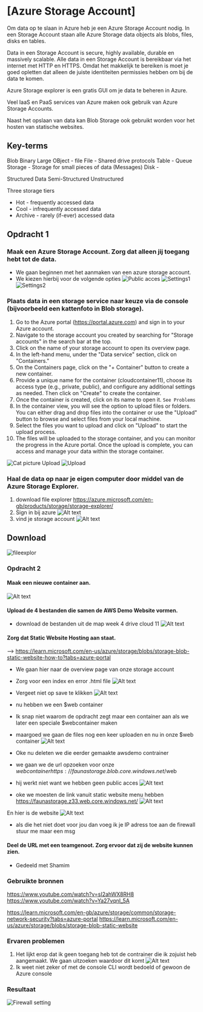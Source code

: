 # [Azure Storage Account]
Om data op te slaan in Azure heb je een Azure Storage Account nodig. In een Storage Account staan alle Azure Storage data objects als blobs, files, disks en tables.

Data in een Storage Account is secure, highly available, durable en massively scalable. Alle data in een Storage Account is bereikbaar via het internet met HTTP en HTTPS. Omdat het makkelijk te bereiken is moet je goed opletten dat alleen de juiste identiteiten permissies hebben om bij de data te komen.

Azure Storage explorer is een gratis GUI om je data te beheren in Azure.

Veel IaaS en PaaS services van Azure maken ook gebruik van Azure Storage Accounts.

Naast het opslaan van data kan Blob Storage ook gebruikt worden voor het hosten van statische websites.

## Key-terms
Blob Binary Large OBject - file
File - Shared drive protocols
Table - 
Queue Storage - Storage for small pieces of data (Messages)
Disk - 

Structured Data
Semi-Structured
Unstructured

Three storage tiers
- Hot - frequently accessed data
- Cool - infrequently accessed data
- Archive - rarely (if-ever) accessed data

## Opdracht 1
### Maak een Azure Storage Account. Zorg dat alleen jij toegang hebt tot de data.
- We gaan beginnen met het aanmaken van een azure storage account.
- We kiezen hierbij voor de volgende opties
![Public acces](<../00_includes/AZ-02/Public Acces.png>)
![Settings1](../00_includes/AZ-02/Settings1.png)
![Settings2](../00_includes/AZ-02/Settings2.png)

### Plaats data in een storage service naar keuze via de console (bijvoorbeeld een kattenfoto in Blob storage).
1. Go to the Azure portal (https://portal.azure.com) and sign in to your Azure account.
2. Navigate to the storage account you created by searching for "Storage accounts" in the search bar at the top.
3. Click on the name of your storage account to open its overview page.
4. In the left-hand menu, under the "Data service" section, click on "Containers."
5. On the Containers page, click on the "+ Container" button to create a new container.
6. Provide a unique name for the container (cloudcontainer11), choose its access type (e.g., private, public), and configure any additional settings as needed. Then click on "Create" to create the container.
7. Once the container is created, click on its name to open it. `See Problems`
8. In the container view, you will see the option to upload files or folders. You can either drag and drop files into the container or use the "Upload" button to browse and select files from your local machine.
9. Select the files you want to upload and click on "Upload" to start the upload process.
10. The files will be uploaded to the storage container, and you can monitor the progress in the Azure portal. Once the upload is complete, you can access and manage your data within the storage container.  

![Cat picture](../00_includes/AZ-02/moaz-tobok-awhhikacuTM-unsplash.jpg)
Upload
![Upload](<../00_includes/AZ-02/Image Uploaded.png>)

### Haal de data op naar je eigen computer door middel van de Azure Storage Explorer.
1. download file explorer
https://azure.microsoft.com/en-gb/products/storage/storage-explorer/
2. Sign in bij azure
![Alt text](../00_includes/AZ05/Signin.png)
3. vind je storage account
![Alt text](<../00_includes/AZ05/findstorage account.png>)

## Download
![fileexplor](<../00_includes/AZ05/file explor.png>)

### Opdracht 2
#### Maak een nieuwe container aan.
![Alt text](../00_includes/AZ05/awsdemocontrainer.png)
#### Upload de 4 bestanden die samen de AWS Demo Website vormen.
- download de bestanden uit de map week 4 drive cloud 11
![Alt text](../00_includes/AZ05/Uploaddemofiles.png)
#### Zorg dat Static Website Hosting aan staat.
--> https://learn.microsoft.com/en-us/azure/storage/blobs/storage-blob-static-website-how-to?tabs=azure-portal
- We gaan hier naar de overview page van onze storage account
- Zorg voor een index en error .html file
![Alt text](../00_includes/AZ05/Enablestaticwebsite.png)
- Vergeet niet op save te klikken
![Alt text](../00_includes/AZ05/$web.png)

- nu hebben we een $web container
- Ik snap niet waarom de opdracht zegt maar een container aan als we later een speciale $webcontainer maken
- maargoed we gaan de files nog een keer uploaden en nu in onze $web container 
![Alt text](../00_includes/AZ05/Webcontraineruploadedfiles.png)
- Oke nu deleten we die eerder gemaakte awsdemo contrainer
- we gaan we de url opzoeken voor onze $webcontainer
https://faunastorage.blob.core.windows.net/$web
- hij werkt niet want we hebben geen public acces
![Alt text](../00_includes/AZ05/Noaccespublichttp.png)
- oke we moesten de link vanuit static website menu hebben 
https://faunastorage.z33.web.core.windows.net/
![Alt text](../00_includes/AZ05/staticlink.png)

En hier is de website
![Alt text](../00_includes/AZ05/AWSstatic.png)
- als die het niet doet voor jou dan voeg ik je IP adress toe aan de firewall stuur me maar een msg
#### Deel de URL met een teamgenoot. Zorg ervoor dat zij de website kunnen zien.
- Gedeeld met Shamim


### Gebruikte bronnen
https://www.youtube.com/watch?v=sI2ahWX8RH8
https://www.youtube.com/watch?v=Ya27vqnI_5A

https://learn.microsoft.com/en-gb/azure/storage/common/storage-network-security?tabs=azure-portal
https://learn.microsoft.com/en-us/azure/storage/blobs/storage-blob-static-website
### Ervaren problemen
1. Het lijkt erop dat ik geen toegang heb tot de contrainer die ik zojuist heb aangemaakt.
    We gaan uitzoeken waardoor dit komt
    ![Alt text](../00_includes/AZ05/Noacces.png)
2. Ik weet niet zeker of met de console CLI wordt bedoeld of gewoon de Azure console

### Resultaat
![Firewall setting](<../00_includes/AZ-02/Firewall setting.png>)
